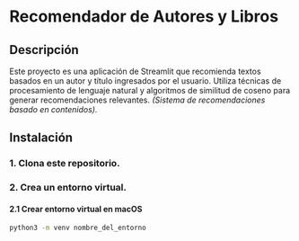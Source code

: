 # Recomendador de Autores y Libros

## Descripción

Este proyecto es una aplicación de Streamlit que recomienda textos basados en un autor y título ingresados por el usuario. Utiliza técnicas de procesamiento de lenguaje natural y algoritmos de similitud de coseno para generar recomendaciones relevantes. *(Sistema de recomendaciones basado en contenidos).*

## Instalación

### 1. Clona este repositorio.
### 2. Crea un entorno virtual.

#### 2.1 Crear entorno virtual en macOS

```bash
python3 -m venv nombre_del_entorno
